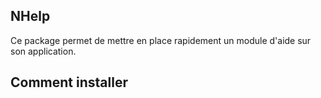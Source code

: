 ## NHelp
Ce package permet de mettre en place rapidement un module d'aide sur son application.

## Comment installer
